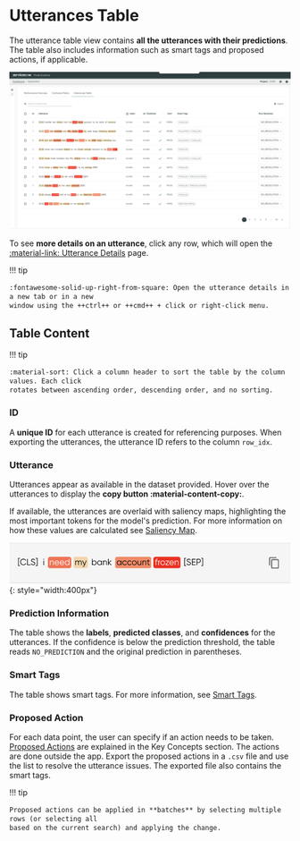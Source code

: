 # Utterances Table

The utterance table view contains **all the utterances with their predictions**. The table also
includes information such as smart tags and proposed actions, if applicable.

![](../../_static/images/exploration-space/utterances-table.png)

To see **more details on an utterance**, click any row, which will open
the [:material-link: Utterance Details](utterance-details.md) page.

!!! tip

    :fontawesome-solid-up-right-from-square: Open the utterance details in a new tab or in a new
    window using the ++ctrl++ or ++cmd++ + click or right-click menu.

## Table Content

!!! tip

    :material-sort: Click a column header to sort the table by the column values. Each click
    rotates between ascending order, descending order, and no sorting.

### ID

A **unique ID** for each utterance is created for referencing purposes. When exporting the
utterances, the utterance ID refers to the column `row_idx`.

### Utterance

Utterances appear as available in the dataset provided. Hover over the utterances to display the
**copy button :material-content-copy:**.

If available, the utterances are overlaid with saliency maps, highlighting the most important tokens
for the model's prediction. For more information on how these values are calculated
see [Saliency Map](../../key-concepts/saliency.md).

![Screenshot](../../_static/images/exploration-space/copy-to-clipboard.png){: style="width:400px"}

### Prediction Information

The table shows the **labels**, **predicted classes**, and **confidences** for the utterances. If
the confidence is below the prediction threshold, the table reads `NO_PREDICTION` and the original
prediction in parentheses.

### Smart Tags

The table shows smart tags. For more information, see
[Smart Tags](../../key-concepts/smart-tags.md).

### Proposed Action

For each data point, the user can specify if an action needs to be
taken. [Proposed Actions](../../key-concepts/proposed-actions.md) are explained in the Key Concepts
section. The actions are done outside the app. Export the proposed actions in a `.csv` file and use
the list to resolve the utterance issues. The exported file also contains the smart tags.

!!! tip

    Proposed actions can be applied in **batches** by selecting multiple rows (or selecting all
    based on the current search) and applying the change.
